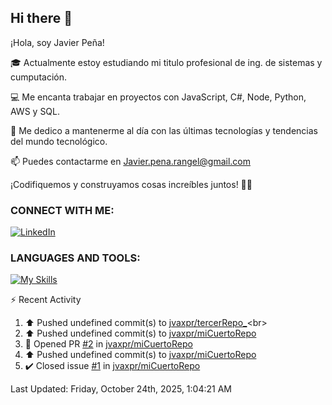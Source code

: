 ## Hi there 👋

¡Hola, soy Javier Peña!

🎓 Actualmente estoy estudiando mi titulo profesional de ing. de sistemas y cumputación.

💻 Me encanta trabajar en proyectos con JavaScript, C#, Node, Python, AWS y SQL.

🚀 Me dedico a mantenerme al día con las últimas tecnologías y tendencias del mundo tecnológico.

📫 Puedes contactarme en Javier.pena.rangel@gmail.com 

¡Codifiquemos y construyamos cosas increíbles juntos! 👨‍💻


### CONNECT WITH ME:


[![LinkedIn](https://img.shields.io/badge/LinkedIn-Javier_Peña-0077B5?style=for-the-badge&logo=linkedin&logoColor=white)](https://www.linkedin.com/in/jvaxpr)


### LANGUAGES AND TOOLS:

[![My Skills](https://skillicons.dev/icons?i=js,cs,git,py,mysql,aws)](https://skillicons.dev)


⚡ Recent Activity
<!--RECENT_ACTIVITY:start-->
1. ⬆️ Pushed undefined commit(s) to [jvaxpr/tercerRepo_](https://github.com/jvaxpr/tercerRepo_)<br>
2. ⬆️ Pushed undefined commit(s) to [jvaxpr/miCuertoRepo](https://github.com/jvaxpr/miCuertoRepo)<br>
3. 💪 Opened PR [#2](undefined) in [jvaxpr/miCuertoRepo](https://github.com/jvaxpr/miCuertoRepo)<br>
4. ⬆️ Pushed undefined commit(s) to [jvaxpr/miCuertoRepo](https://github.com/jvaxpr/miCuertoRepo)<br>
5. ✔️ Closed issue [#1](https://github.com/jvaxpr/miCuertoRepo/issues/1) in [jvaxpr/miCuertoRepo](https://github.com/jvaxpr/miCuertoRepo)<br>
<!--RECENT_ACTIVITY:end-->
<!--RECENT_ACTIVITY:last_update-->
Last Updated: Friday, October 24th, 2025, 1:04:21 AM
<!--RECENT_ACTIVITY:last_update_end-->
